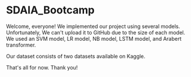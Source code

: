# SDAIA_Bootcamp
Welcome, everyone! We implemented our project using several models. Unfortunately, We can't upload it to GitHub due to the size of each model. We used an SVM model, LR model, NB model, LSTM model, and Arabert transformer.

Our dataset consists of two datasets available on Kaggle.

That's all for now. Thank you!





